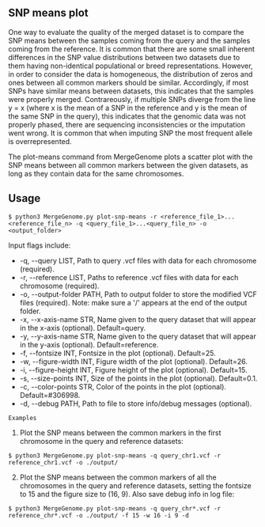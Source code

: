 ## SNP means plot

One way to evaluate the quality of the merged dataset is to compare the SNP means between the samples coming from the query and the samples coming from the reference. It is common that there are some small inherent differences in the SNP value distributions between two datasets due to them having non-identical populational or breed representations. However, in order to consider the data is homogeneous, the distribution of zeros and ones between all common markers should be similar. Accordingly, if most SNPs have similar means between datasets, this indicates that the samples were properly merged. Contrareously, if multiple SNPs diverge from the line y = x (where x is the mean of a SNP in the reference and y is the mean of the same SNP in the query), this indicates that the genomic data was not properly phased, there are sequencing inconsistencies or the imputation went wrong. It is common that when imputing SNP the most frequent allele is overrepresented.

The plot-means command from MergeGenome plots a scatter plot with the SNP means between all common markers between the given datasets, as long as they contain data for the same chromosomes.

## Usage

```
$ python3 MergeGenome.py plot-snp-means -r <reference_file_1>...<reference_file_n> -q <query_file_1>...<query_file_n> -o <output_folder>
```

Input flags include:

* -q, --query LIST, Path to query .vcf files with data for each chromosome (required).
* -r, --reference LIST, Paths to reference .vcf files with data for each chromosome (required).
* -o, --output-folder PATH, Path to output folder to store the modified VCF files (required). Note: make sure a '/' appears at the end of the output folder.
* -x, --x-axis-name STR, Name given to the query dataset that will appear in the x-axis (optional). Default=query.
* -y, --y-axis-name STR, Name given to the query dataset that will appear in the y-axis (optional). Default=reference.
* -f, --fontsize INT, Fontsize in the plot (optional). Default=25.
* -w, --figure-width INT, Figure width of the plot (optional). Default=26.
* -i, --figure-height INT, Figure height of the plot (optional). Default=15.
* -s, --size-points INT, Size of the points in the plot (optional). Default=0.1.
* -c, --color-points STR, Color of the points in the plot (optional). Default=#306998.
* -d, --debug PATH, Path to file to store info/debug messages (optional).

`Examples`

1. Plot the SNP means between the common markers in the first chromosome in the query and reference datasets:

```
$ python3 MergeGenome.py plot-snp-means -q query_chr1.vcf -r reference_chr1.vcf -o ./output/
```

2. Plot the SNP means between the common markers of all the chromosomes in the query and reference datasets, setting the fontsize to 15 and the figure size to (16, 9). Also save debug info in log file:

```
$ python3 MergeGenome.py plot-snp-means -q query_chr*.vcf -r reference_chr*.vcf -o ./output/ -f 15 -w 16 -i 9 -d
```
